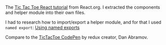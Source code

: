 The [Tic Tac Toe React tutorial](https://reactjs.org/tutorial/tutorial.html) from React.org. I extracted the components and helper module into their own files.

I had to research how to import/export a helper module, and for that I used `named export`: [Using named exports](https://developer.mozilla.org/en-US/docs/web/javascript/reference/statements/export#Using_named_exports) 

Compare to the [TicTacToe CodePen](https://codepen.io/gaearon/pen/gWWZgR) by redux creator, Dan Abramov. 